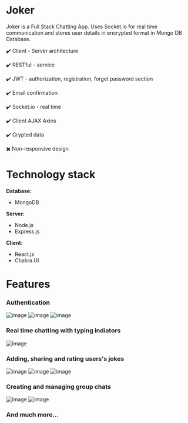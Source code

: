 # Joker
Joker is a Full Stack Chatting App. Uses Socket.io for real time communication and stores user details in encrypted format in Mongo DB Database.

:heavy_check_mark: Client - Server architecture

:heavy_check_mark: RESTful - service

:heavy_check_mark: JWT - authorization, registration, forget password section

:heavy_check_mark: Email confirmation

:heavy_check_mark: Socket.io - real time

:heavy_check_mark: Client AJAX Axios

:heavy_check_mark: Crypted data

:heavy_multiplication_x: Non-responsive design

# Technology stack
**Database:**
* MongoDB

**Server:**
* Node.js
* Express.js

**Client:**
* React.js
* Chakra.UI

# Features
### Authentication
![image](https://user-images.githubusercontent.com/63809252/188878592-862032c3-3b07-404b-b2cd-38ff450ad721.png)
![image](https://user-images.githubusercontent.com/63809252/188878835-2ec1c5a5-5c55-4958-a85b-2034006e196b.png)
![image](https://user-images.githubusercontent.com/63809252/188878935-b467170c-f5b8-4765-b7ed-e6fe7d125c9b.png)

### Real time chatting with typing indiators
![image](https://user-images.githubusercontent.com/63809252/188881137-f153c78a-ab42-4bdb-a8a5-9e810d109749.png)

### Adding, sharing and rating users's jokes
![image](https://user-images.githubusercontent.com/63809252/188879367-d33ec5c4-1a62-48cd-835d-d1b2aa6cc9ee.png)
![image](https://user-images.githubusercontent.com/63809252/188879437-562e3ec1-c1fa-40a3-bfe6-d0e9087832d9.png)
![image](https://user-images.githubusercontent.com/63809252/188879508-5f34d30e-5f41-4acb-9ca2-8d89789096f3.png)

### Creating and managing group chats
![image](https://user-images.githubusercontent.com/63809252/188880488-95cb81ee-a882-4d64-a359-856d53ba448d.png)
![image](https://user-images.githubusercontent.com/63809252/188880669-277b8030-a205-4236-907b-669f5e078f6e.png)

### And much more...
